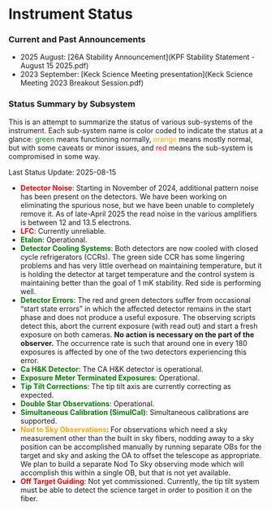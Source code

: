 # Instrument Status

### Current and Past Announcements

* 2025 August: [26A Stability Announcement](KPF Stability Statement - August 15 2025.pdf)
* 2023 September: [Keck Science Meeting presentation](Keck Science Meeting 2023 Breakout Session.pdf)

### Status Summary by Subsystem

This is an attempt to summarize the status of various sub-systems of the instrument.  Each sub-system name is color coded to indicate the status at a glance: <font color="green">green</font> means functioning normally, <font color="orange">orange</font> means mostly normal, but with some caveats or minor issues, and <font color="red">red</font> means the sub-system is compromised in some way.

Last Status Update: 2025-08-15

- **<font color="red">Detector Noise</font>**: Starting in November of 2024, additional pattern noise has been present on the detectors.  We have been working on eliminating the spurious nose, but we have been unable to completely remove it.  As of late-April 2025 the read noise in the various amplifiers is between 12 and 13.5 electrons.
- **<font color="red">LFC</font>**: Currently unreliable. 
- **<font color="green">Etalon</font>**: Operational.
- **<font color="green">Detector Cooling Systems</font>**: Both detectors are now cooled with closed cycle refrigerators (CCRs). The green side CCR has some lingering problems and has very little overhead on maintaining temperature, but it is holding the detector at target temperature and the control system is maintaining better than the goal of 1 mK stability.  Red side is performing well.
- **<font color="green">Detector Errors</font>**: The red and green detectors suffer from occasional “start state errors” in which the affected detector remains in the start phase and does not produce a useful exposure. The observing scripts detect this, abort the current exposure (with read out) and start a fresh exposure on both cameras. **No action is necessary on the part of the observer.**  The occurrence rate is such that around one in every 180 exposures is affected by one of the two detectors experiencing this error.
- **<font color="green">Ca H&K Detector</font>**: The CA H&K detector is operational.
- **<font color="green">Exposure Meter Terminated Exposures</font>**: Operational.
- **<font color="green">Tip Tilt Corrections</font>**: The tip tilt axis are currently correcting as expected.
- **<font color="green">Double Star Observations</font>**: Operational.
- **<font color="green">Simultaneous Calibration (SimulCal)</font>**: Simultaneous calibrations are supported.
- **<font color="orange">Nod to Sky Observations</font>**: For observations which need a sky measurement other than the built in sky fibers, nodding away to a sky position can be accomplished manually by running separate OBs for the target and sky and asking the OA to offset the telescope as appropriate.  We plan to build a separate Nod To Sky observing mode which will accomplish this within a single OB, but that is not yet available.
- **<font color="red">Off Target Guiding</font>**: Not yet commissioned.  Currently, the tip tilt system must be able to detect the science target in order to position it on the fiber.
